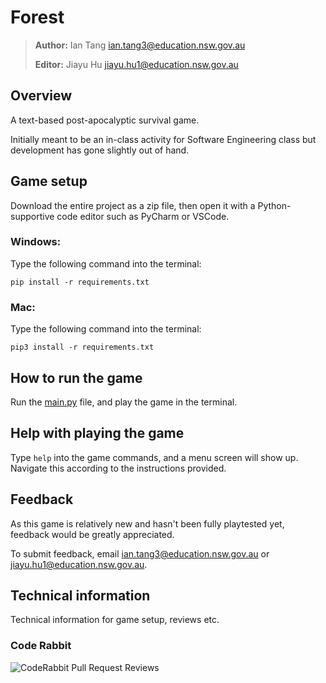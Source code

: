 # Forest

> **Author:** Ian Tang <ian.tang3@education.nsw.gov.au>
> 
> **Editor:** Jiayu Hu <jiayu.hu1@education.nsw.gov.au>

## Overview
A text-based post-apocalyptic survival game.

Initially meant to be an in-class activity for Software Engineering class but development has gone slightly out of hand.

## Game setup
Download the entire project as a zip file, then open it with a Python-supportive code editor such as PyCharm or VSCode.
### Windows:
Type the following command into the terminal:
```
pip install -r requirements.txt
```
### Mac:
Type the following command into the terminal:
```
pip3 install -r requirements.txt
```

## How to run the game
Run the [main.py](main.py) file, and play the game in the terminal.

## Help with playing the game
Type ```help``` into the game commands, and a menu screen will show up. Navigate this according to the instructions provided.

## Feedback
As this game is relatively new and hasn't been fully playtested yet, feedback would be greatly appreciated.

To submit feedback, email <ian.tang3@education.nsw.gov.au> or <jiayu.hu1@education.nsw.gov.au>.

## Technical information
Technical information for game setup, reviews etc.
### Code Rabbit
![CodeRabbit Pull Request Reviews](https://img.shields.io/coderabbit/prs/github/yes-has-returned/Forest?utm_source=oss&utm_medium=github&utm_campaign=yes-has-returned%2FForest&labelColor=171717&color=FF570A&link=https%3A%2F%2Fcoderabbit.ai&label=CodeRabbit+Reviews)
